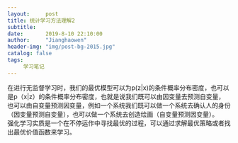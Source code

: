```yaml
---
layout:     post
title: 统计学习方法理解2
subtitle:   
date:       2019-8-10 22:10:00
author:     "Jianghaowen"
header-img: "img/post-bg-2015.jpg"
catalog: false
tags:
     学习笔记
---
```

  在进行无监督学习时，我们的最优模型可以为p(z|x)的条件概率分布密度，也可以是p（x|z）的条件概率分布密度，也就是说我们既可以由因变量去预测自变量，也可以由自变量预测因变量，例如一个系统我们既可以做一个系统去确认人的身份（因变量预测自变量），也可以做一个系统去创造绘画（自变量预测因变量）。            
  强化学习实质是一个在不停运作中寻找最优的过程，可以通过求解最优策略或者找出最优价值函数来学习。
